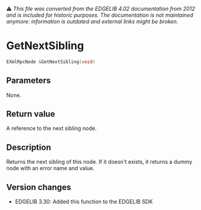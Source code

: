 :warning: _This file was converted from the EDGELIB 4.02 documentation from 2012 and is included for historic purposes. The documentation is not maintained anymore: information is outdated and external links might be broken._

# GetNextSibling


```c++
EXmlRpcNode &GetNextSibling(void)
```

## Parameters
None.

## Return value
A reference to the next sibling node.

## Description
Returns the next sibling of this node. If it doesn't exists, it returns a dummy node with an error name and value.

## Version changes
- EDGELIB 3.30: Added this function to the EDGELIB SDK

